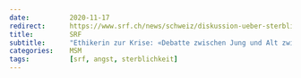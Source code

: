 ```yaml
---
date:          2020-11-17
redirect:      https://www.srf.ch/news/schweiz/diskussion-ueber-sterblichkeit-ethikerin-zur-krise-debatte-zwischen-jung-und-alt-zwingend
title:         SRF
subtitle:      "Ethikerin zur Krise: «Debatte zwischen Jung und Alt zwingend»"
categories:    MSM
tags:          [srf, angst, sterblichkeit]
---
```


